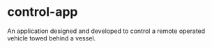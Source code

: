 # control-app
An application designed and developed to control a remote operated vehicle towed behind a vessel.
